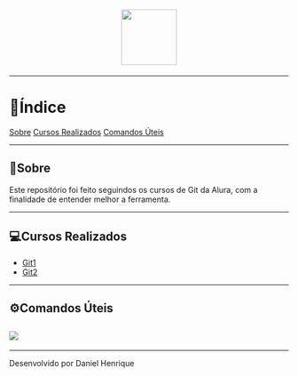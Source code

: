 <h1 align="center">
	<img width="100" src="https://ik.imagekit.io/daniel/hrA0M5ZG_w2jjCAzEq.jpg">
</h1>

---

# 🔸Índice

[Sobre](#-sobre)
[Cursos Realizados](#-cursos-realizados)
[Comandos Úteis](#-comandos-úteis)

---

## 📑Sobre

Este repositório foi feito seguindos os cursos de Git da Alura, com a finalidade de entender melhor a ferramenta.

---

## 💻Cursos Realizados

- [Git1](https://cursos.alura.com.br/course/git-github-controle-de-versao)
- [Git2](https://cursos.alura.com.br/course/git-github-branching-conflitos-pull-requests)

---

## ⚙Comandos Úteis

<h2>
	<img src="https://ik.imagekit.io/daniel/8341g68g1v7y_dkn3qgJL7.png">
</h2>

---

Desenvolvido por Daniel Henrique
